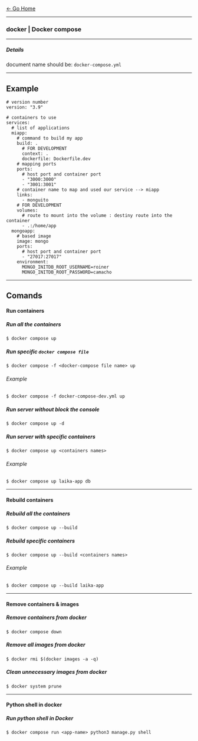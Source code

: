 [&#8592; Go Home](../README.md)

---

### docker | Docker compose
---

##### Details
document name should be: `docker-compose.yml`

---
## Example
```
# version number
version: "3.9"

# containers to use
services:
  # list of applications
  miapp:
    # command to build my app
    build: .
      # FOR DEVELOPMENT
      context: .
      dockerfile: Dockerfile.dev
    # mapping ports
    ports:
      # host port and container port
      - "3000:3000"
      - "3001:3001"
    # container name to map and used our service --> miapp
    links:
      - monguito
    # FOR DEVELOPMENT
    volumes:
      # route to mount into the volume : destiny route into the container
      - .:/home/app
  mongoapp:
    # based image
    image: mongo
    ports:
      # host port and container port
      - "27017:27017"
    environment:
      MONGO_INITDB_ROOT_USERNAME=roiner
      MONGO_INITDB_ROOT_PASSWORD=camacho
```
---
## Comands

#### Run containers

##### Run all the containers
```
$ docker compose up
```

##### Run specific `docker compose file`
```
$ docker compose -f <docker-compose file name> up
```
###### Example
```
$ docker compose -f docker-compose-dev.yml up
```

##### Run server without block the console
```
$ docker compose up -d
```

##### Run server with specific containers
```
$ docker compose up <containers names>
```

###### Example
```
$ docker compose up laika-app db
```

---

#### Rebuild containers

##### Rebuild all the containers
```
$ docker compose up --build
```

##### Rebuild specific containers
```
$ docker compose up --build <containers names>
```

###### Example
```
$ docker compose up --build laika-app
```

---

#### Remove containers & images

##### Remove containers from docker
```
$ docker compose down
```

##### Remove all images from docker
```
$ docker rmi $(docker images -a -q)
```

##### Clean unnecessary images from docker
```
$ docker system prune
```

---

#### Python shell in docker

##### Run python shell in Docker
```
$ docker compose run <app-name> python3 manage.py shell
```
